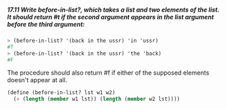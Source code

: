 ##### 17.11 Write before-in-list?, which takes a list and two elements of the list. It should return #t if the second argument appears in the list argument before the third argument:
```Scheme
> (before-in-list? '(back in the ussr) 'in 'ussr)
#T
> (before-in-list? '(back in the ussr) 'the 'back)
#F
```
The procedure should also return #f if either of the supposed elements doesn't appear at all.

```Scheme
(define (before-in-list? lst w1 w2)
  (> (length (member w1 lst)) (length (member w2 lst))))
```
